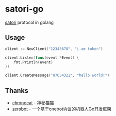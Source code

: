 # satori-go
[satori](https://satori.js.org/zh-CN/) protocol in golang

## Usage
```go
client := NewClient("12345678", "i am token")

client.Listen(func(event *Event) {
	fmt.Println(event)
})

client.CreateMessage("87654321", "hello world!")
```

## Thanks
- [chronocat](https://github.com/chrononeko/chronocat) - 神秘猫猫
- [zerobot](https://github.com/wdvxdr1123/ZeroBot) - 一个基于onebot协议的机器人Go开发框架